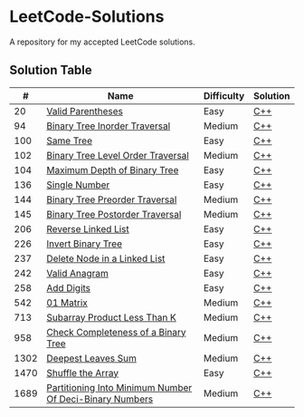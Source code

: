 # LeetCode-Solutions
A repository for my accepted LeetCode solutions.


## Solution Table
| # | Name | Difficulty | Solution |
| --- | --- | --- | --- |
| 20 | [Valid Parentheses](https://leetcode.com/problems/valid-parentheses) | Easy | [C++](https://github.com/AnxietyMedicine/LeetCode-Solutions/blob/main/C%2B%2B/0020.%20Valid%20Parentheses.cpp) |
| 94 | [Binary Tree Inorder Traversal](https://leetcode.com/problems/binary-tree-inorder-traversal/) | Medium | [C++](https://github.com/AnxietyMedicine/LeetCode-Solutions/blob/main/C%2B%2B/0094.%20Binary%20Tree%20Inorder%20Traversal.cpp) |
| 100 | [Same Tree](https://leetcode.com/problems/same-tree/) | Easy | [C++](https://github.com/AnxietyMedicine/LeetCode-Solutions/blob/main/C%2B%2B/0100.%20Same%20Tree.cpp) |
| 102 | [Binary Tree Level Order Traversal](https://leetcode.com/problems/binary-tree-level-order-traversal/) | Medium | [C++](https://github.com/AnxietyMedicine/LeetCode-Solutions/blob/main/C%2B%2B/0102.%20Binary%20Tree%20Level%20Order%20Traversal.cpp) |
| 104 | [Maximum Depth of Binary Tree](https://leetcode.com/problems/maximum-depth-of-binary-tree/) | Easy | [C++](https://github.com/AnxietyMedicine/LeetCode-Solutions/blob/main/C%2B%2B/0104.%20Maximum%20Depth%20of%20Binary%20Tree.cpp) |
| 136 | [Single Number](https://leetcode.com/problems/single-number/) | Easy | [C++](https://github.com/AnxietyMedicine/LeetCode-Solutions/blob/main/C%2B%2B/0136.%20Single%20Number.cpp) |
| 144| [Binary Tree Preorder Traversal](https://leetcode.com/problems/binary-tree-preorder-traversal/) | Medium | [C++](https://github.com/AnxietyMedicine/LeetCode-Solutions/blob/main/C%2B%2B/0144.%20Binary%20Tree%20Preorder%20Traversal.cpp) |
| 145| [Binary Tree Postorder Traversal](https://leetcode.com/problems/binary-tree-postorder-traversal/) | Medium | [C++](https://github.com/AnxietyMedicine/LeetCode-Solutions/blob/main/C%2B%2B/0145.%20Binary%20Tree%20Postorder%20Traversal.cpp) |
| 206 | [Reverse Linked List](https://leetcode.com/problems/reverse-linked-list/) | Easy | [C++](https://github.com/AnxietyMedicine/LeetCode-Solutions/blob/main/C%2B%2B/0206.%20Reverse%20Linked%20List.cpp) |
| 226 | [Invert Binary Tree](https://leetcode.com/problems/invert-binary-tree/) | Easy | [C++](https://github.com/AnxietyMedicine/LeetCode-Solutions/blob/main/C%2B%2B/0226.%20Invert%20Binary%20Tree.cpp) |
| 237 | [Delete Node in a Linked List](https://leetcode.com/problems/delete-node-in-a-linked-list/) | Easy | [C++](https://github.com/AnxietyMedicine/LeetCode-Solutions/blob/main/C%2B%2B/0237.%20Delete%20Node%20in%20a%20Linked%20List.cpp) |
| 242 | [Valid Anagram](https://leetcode.com/problems/valid-anagram/) | Easy | [C++](https://github.com/AnxietyMedicine/LeetCode-Solutions/blob/main/C%2B%2B/0242.%20Valid%20Anagram.cpp) |
| 258 | [Add Digits](https://leetcode.com/problems/add-digits/) | Easy | [C++](https://github.com/AnxietyMedicine/LeetCode-Solutions/blob/main/C%2B%2B/0258.%20Add%20Digits.cpp) |
| 542 | [01 Matrix](https://leetcode.com/problems/01-matrix/) | Medium | [C++](https://github.com/AnxietyMedicine/LeetCode-Solutions/blob/main/C++/0542.%2001%20Matrix.cpp) |
| 713 | [Subarray Product Less Than K](https://leetcode.com/problems/subarray-product-less-than-k) | Medium | [C++](https://github.com/AnxietyMedicine/LeetCode-Solutions/blob/main/C%2B%2B/0713.%20Subarray%20Product%20Less%20Than%20K.cpp) |
| 958 | [Check Completeness of a Binary Tree](https://leetcode.com/problems/check-completeness-of-a-binary-tree/) | Medium | [C++](https://github.com/AnxietyMedicine/LeetCode-Solutions/blob/main/C%2B%2B/0958.%20Check%20Completeness%20of%20a%20Binary%20Tree.cpp) |
| 1302 | [Deepest Leaves Sum](https://leetcode.com/problems/deepest-leaves-sum) | Medium | [C++](https://github.com/AnxietyMedicine/LeetCode-Solutions/blob/main/C%2B%2B/1302.%20Deepest%20Leaves%20Sum.cpp) |
| 1470 | [Shuffle the Array](https://leetcode.com/problems/shuffle-the-array) | Easy | [C++](https://github.com/AnxietyMedicine/LeetCode-Solutions/blob/main/C%2B%2B/1470.%20Shuffle%20the%20Array.cpp) |
| 1689 | [Partitioning Into Minimum Number Of Deci-Binary Numbers](https://leetcode.com/problems/partitioning-into-minimum-number-of-deci-binary-numbers/) | Medium | [C++](https://github.com/AnxietyMedicine/LeetCode-Solutions/blob/main/C%2B%2B/1689.%20Partitioning%20Into%20Minimum%20Number%20Of%20Deci-Binary%20Numbers.cpp) |
